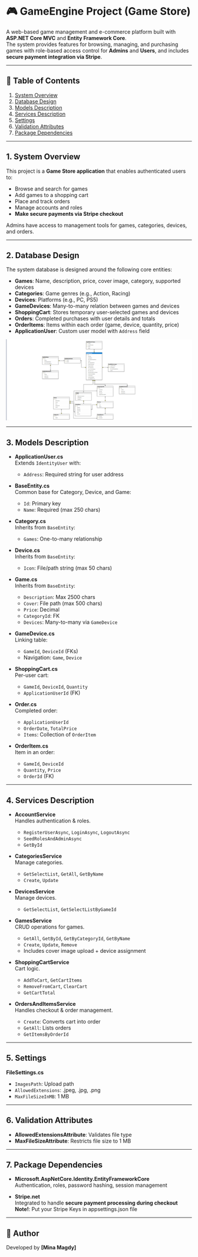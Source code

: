 # 🎮 GameEngine Project (Game Store)

A web-based game management and e-commerce platform built with **ASP.NET Core MVC** and **Entity Framework Core**.  
The system provides features for browsing, managing, and purchasing games with role-based access control for **Admins** and **Users**, and includes **secure payment integration via Stripe**.

---

## 📖 Table of Contents
1. [System Overview](#system-overview)  
2. [Database Design](#database-design)  
3. [Models Description](#models-description)  
4. [Services Description](#services-description)  
5. [Settings](#settings)  
6. [Validation Attributes](#validation-attributes)  
7. [Package Dependencies](#package-dependencies)

---

## 1. System Overview
This project is a **Game Store application** that enables authenticated users to:
- Browse and search for games  
- Add games to a shopping cart  
- Place and track orders  
- Manage accounts and roles  
- **Make secure payments via Stripe checkout**  

Admins have access to management tools for games, categories, devices, and orders.

---

## 2. Database Design
The system database is designed around the following core entities:

- **Games**: Name, description, price, cover image, category, supported devices  
- **Categories**: Game genres (e.g., Action, Racing)  
- **Devices**: Platforms (e.g., PC, PS5)  
- **GameDevices**: Many-to-many relation between games and devices  
- **ShoppingCart**: Stores temporary user-selected games and devices  
- **Orders**: Completed purchases with user details and totals  
- **OrderItems**: Items within each order (game, device, quantity, price)  
- **ApplicationUser**: Custom user model with `Address` field  

![Database Diagram](./Database_Diagram/diagram.png) 

---

## 3. Models Description
- **ApplicationUser.cs**  
  Extends `IdentityUser` with:  
  - `Address`: Required string for user address  

- **BaseEntity.cs**  
  Common base for Category, Device, and Game:  
  - `Id`: Primary key  
  - `Name`: Required (max 250 chars)  

- **Category.cs**  
  Inherits from `BaseEntity`:  
  - `Games`: One-to-many relationship  

- **Device.cs**  
  Inherits from `BaseEntity`:  
  - `Icon`: File/path string (max 50 chars)  

- **Game.cs**  
  Inherits from `BaseEntity`:  
  - `Description`: Max 2500 chars  
  - `Cover`: File path (max 500 chars)  
  - `Price`: Decimal  
  - `CategoryId`: FK  
  - `Devices`: Many-to-many via `GameDevice`  

- **GameDevice.cs**  
  Linking table:  
  - `GameId`, `DeviceId` (FKs)  
  - Navigation: `Game`, `Device`  

- **ShoppingCart.cs**  
  Per-user cart:  
  - `GameId`, `DeviceId`, `Quantity`  
  - `ApplicationUserId` (FK)  

- **Order.cs**  
  Completed order:  
  - `ApplicationUserId`  
  - `OrderDate`, `TotalPrice`  
  - `Items`: Collection of `OrderItem`  

- **OrderItem.cs**  
  Item in an order:  
  - `GameId`, `DeviceId`  
  - `Quantity`, `Price`  
  - `OrderId` (FK)  

---

## 4. Services Description
- **AccountService**  
  Handles authentication & roles.  
  - `RegisterUserAsync`, `LoginAsync`, `LogoutAsync`  
  - `SeedRolesAndAdminAsync`  
  - `GetById`  

- **CategoriesService**  
  Manage categories.  
  - `GetSelectList`, `GetAll`, `GetByName`  
  - `Create`, `Update`  

- **DevicesService**  
  Manage devices.  
  - `GetSelectList`, `GetSelectListByGameId`  

- **GamesService**  
  CRUD operations for games.  
  - `GetAll`, `GetById`, `GetByCategoryId`, `GetByName`  
  - `Create`, `Update`, `Remove`  
  - Includes cover image upload + device assignment  

- **ShoppingCartService**  
  Cart logic.  
  - `AddToCart`, `GetCartItems`  
  - `RemoveFromCart`, `ClearCart`  
  - `GetCartTotal`  

- **OrdersAndItemsService**  
  Handles checkout & order management.  
  - `Create`: Converts cart into order  
  - `GetAll`: Lists orders  
  - `GetItemsByOrderId`  

---

## 5. Settings
**FileSettings.cs**  
- `ImagesPath`: Upload path  
- `AllowedExtensions`: .jpeg, .jpg, .png  
- `MaxFileSizeInMB`: 1 MB  

---

## 6. Validation Attributes
- **AllowedExtensionsAttribute**: Validates file type  
- **MaxFileSizeAttribute**: Restricts file size to 1 MB  

---

## 7. Package Dependencies
- **Microsoft.AspNetCore.Identity.EntityFrameworkCore**  
  Authentication, roles, password hashing, session management  

- **Stripe.net**  
  Integrated to handle **secure payment processing during checkout**  
  **Note!**: Put your Stripe Keys in appsettings.json file   

---

## 📌 Author
Developed by **[Mina Magdy]**  
